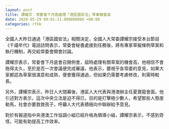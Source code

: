 ```yaml
---
layout: post
title: 譚耀宗︰常委會下月底處理「港區國安法」草案機會高
date: 2020-05-29 09:01:11.000000000 +08:00
categories: rthk
---
```


全國人大昨日通過「港區國安法」相關決定，全國人大常委譚耀宗接受本台節目《千禧年代》電話訪問表示，常委會秘書處接到任務後，將有專家草擬條例草案和執行機制，再交給常委會開會討論。

譚耀宗表示，常委會下月底會召開例會，屆時處理有關草案的機會高，他相信不會拖得太久，至於是否一次會議便完成審議，他表示，要視乎各常委的意見，如果大家都認為草案很滿意和成熟，便會獲得通過，但如果仍需要考慮修改，則需時較長。

另外，譚耀宗表示，昨日人大閉幕後，港區人大代表與港澳辦主任夏寶龍會面。他引述對方表示，這次中央立法是迫不得已，目的是打擊極少數人，希望那些人懸崖勒馬，社會亦要救救孩子，呼籲人大代表積極向中聯辦給予意見。

對於有報道指中央港澳工作協調小組已經升格為領導小組，譚耀宗表示，不感到奇怪，可能有助提高工作效率。
